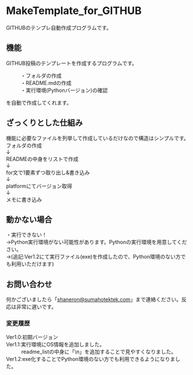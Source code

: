 # MakeTemplate_for_GITHUB<br>
GITHUBのテンプレ自動作成プログラムです。

## 機能<br>
GITHUB投稿のテンプレートを作成するプログラムです。<br>
<dl>
  <dd>・フォルダの作成</dd>
  <dd>・README.mdの作成</dd>
  <dd>・実行環境(Pythonバージョン)の確認</dd>
</dl>
を自動で作成してくれます。

## ざっくりとした仕組み<br>
機能に必要なファイルを列挙して作成しているだけなので構造はシンプルです。<br>
フォルダの作成<br>
↓<br>
READMEの中身をリストで作成<br>
↓<br>
for文で1要素ずつ取り出し&書き込み<br>
↓<br>
platformにてバージョン取得<br>
↓<br>
メモに書き込み<br>

## 動かない場合<br>
・実行できない！<br>
→Python実行環境がない可能性があります。Pythonの実行環境を用意してください。<br>
→(追記:Ver1.2にて実行ファイル(exe)を作成したので、Python環境のない方でも利用いただけます)<br>

## お問い合わせ<br>
何かございましたら「shaneron@sumahotektek.com」まで連絡ください。反応は非常に遅いです。<br>

### 変更履歴<br>
Ver1.0:初期バージョン<br>
Ver1.1:実行環境にOS情報を追加しました。<br>
　　　readme_listの中身に「\n」を追加することで見やすくなりました。<br>
Ver1.2:exe化することでPython環境のない方でも利用できるようになりました。
